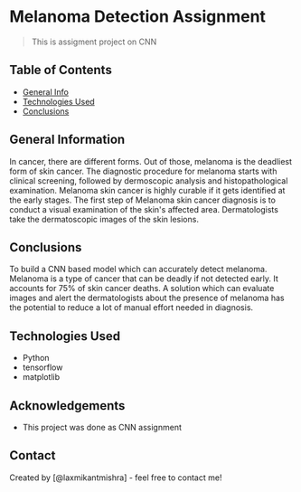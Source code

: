 # Melanoma Detection Assignment
> This is assigment project on CNN


## Table of Contents
* [General Info](#general-information)
* [Technologies Used](#technologies-used)
* [Conclusions](#conclusions)

<!-- You can include any other section that is pertinent to your problem -->

## General Information
In cancer, there are different forms. Out of those, melanoma is the deadliest form of skin cancer. The diagnostic procedure for melanoma starts with clinical screening, followed by dermoscopic analysis and histopathological examination. Melanoma skin cancer is highly curable if it gets identified at the early stages. The first step of Melanoma skin cancer diagnosis is to conduct a visual examination of the skin's affected area. Dermatologists take the dermatoscopic images of the skin lesions.

<!-- You don't have to answer all the questions - just the ones relevant to your project. -->

## Conclusions
To build a CNN based model which can accurately detect melanoma. Melanoma is a type of cancer that can be deadly if not detected early. It accounts for 75% of skin cancer deaths. A solution which can evaluate images and alert the dermatologists about the presence of melanoma has the potential to reduce a lot of manual effort needed in diagnosis.

<!-- You don't have to answer all the questions - just the ones relevant to your project. -->


## Technologies Used
- Python
- tensorflow
- matplotlib

<!-- As the libraries versions keep on changing, it is recommended to mention the version of library used in this project -->

## Acknowledgements
- This project was done as CNN assignment


## Contact
Created by [@laxmikantmishra] - feel free to contact me!


<!-- Optional -->
<!-- ## License -->
<!-- This project is open source and available under the [... License](). -->

<!-- You don't have to include all sections - just the one's relevant to your project -->
